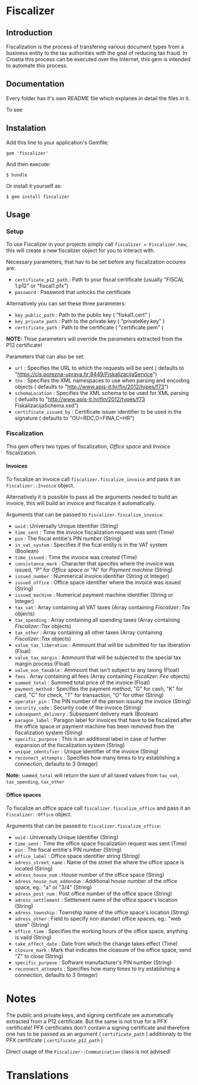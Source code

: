 # Fiscalizer

## Introduction

Fiscalization is the process of transfering various document types from a business entity to the tax authorities with the goal of reducing tax fraud. In Croatia this process can be executed over the Internet, this gem is intended to automate this process.

## Documentation

Every folder has it's own README file which explanes in detail the files in it.

To see 

## Instalation

Add this line to your application's Gemfile:

    gem 'fiscalizer'

And then execute:

    $ bundle

Or install it yourself as:

    $ gem install fiscalizer

## Usage
### Setup
To use Fiscalizer in your projects simply call `fiscalizer = Fiscalizer.new`, this will create a new fiscalizer object for you to interact with.

Necessary parameters, that hav to be set before any fiscalization occures are:

 * `certificate_p12_path` : Path to your fiscal certificate (usually "FISCAL 1.p12" or "fiscal1.pfx")
 * `password` : Password that unlocks the certificate

Alternatively you can set these three parameters:

 * `key_public_path` : Path to the public key ( "fiskal1.cert" )
 * `key_private_path` : Path to the private key ( "privateKey.key" )
 * `certificate_path` : Path to the certificate ( "certificate.pem" )

__NOTE:__ Thise parameters will override the parameters extracted from the P12 certificate!

Parameters that can also be set:

 * `url` : Specifies the URL to which the requests will be sent ( defaults to "https://cis.porezna-uprava.hr:8449/FiskalizacijaService")
 * `tns` : Specifies the XML namespaces to use when parsing and encoding objects ( defaults to "http://www.apis-it.hr/fin/2012/types/f73")
 * `schemaLocation` : Specifies the XML schema to be used for XML parsing ( defualts to "http://www.apis-it.hr/fin/2012/types/f73 FiskalizacijaSchema.xsd")
 * `certificate_issued_by` : Certificate issuer identifier to be used in the signature ( defaults to "OU=RDC,O=FINA,C=HR")

### Fiscalization

This gem offers two types of fiscalization, _Office space_ and _Invoice_ fiscalization.

#### Invoices

To fiscalize an invoice call `fiscalizer.fiscalize_invoice` and pass it an `Fiscalizer::Invoice` object.

Alternatively it is possible to pass all the arguments needed to build an invoice, this will build an invoice
and fiscalize it automatically.

Arguments that can be passed to `fiscalizer.fiscalize_invoice`:

 * `uuid` : Universally Unique Identifier (String)
 * `time_sent` : Time the invoice fiscalization request was sent (Time)
 * `pin` : The fiscal entitie's PIN number (String)
 * `in_vat_system` : Specifies if the fical entity is in the VAT system (Boolean)
 * `time_issued` : Time the invoice was created (Time)
 * `consistance_mark` : Character that specifes where the invoice was issued, "P" for _Office space_ or "N" for _Payment machine_ (String)
 * `issued_number` : Nummerical invoice identifier (String ot Integer)
 * `issued_office` : Office space identifier where the invoice was issued (String)
 * `issued_machine` : Numerical payment machine identifier (String or Integer)
 * `tax_vat` : Array containing all VAT taxes (Array containing _Fiscalizer::Tax_ objects)
 * `tax_spending` : Array containing all spending taxes (Array containing _Fiscalizer::Tax_ objects)
 * `tax_other` : Array containing all other taxes (Array containing _Fiscalizer::Tax_ objects)
 * `value_tax_liberation` : Ammount that will be submitted for tax liberation (Float)
 * `value_tax_margin` : Ammount that will be subjected to the special tax margin process (Float)
 * `value_non_taxable` : Ammount that isn't subject to any taxing (Float)
 * `fees` : Array containing all fees (Array containing _Fiscalizer::Fee_ objects)
 * `summed_total` : Summed total price of the invoice (Float)
 * `payment_method` : Specifies the payment method, "G" for cash, "K" for card, "C" for check, "T" for transaction, "O" for other (String)
 * `operator_pin` : The PIN number of the person issuing the invoice (String)
 * `security_code` : Security code of the invoice (String)
 * `subsequent_delivery` : Subsequent delivery mark (Boolean)
 * `paragon_label` : Paragon label for invoices that have to be fiscalized after the office space or payment machine has been removed from the fiscalization system (String)
 * `specific_purpose` : This is an additional label in case of further expansion of the fiscalization system (String)
 * `unique_identifier` : Unique identifier of the invoice (String)
 * `reconnect_attempts` : Specifies how many times to try establishing a connection, defaults to 3 (Integer)

__Note:__ `summed_total` will return the sum of all taxed values from `tax_vat`, `tax_spending`, `tax_other`

#### Office spaces

To fiscalize an office space call `fiscalizer.fiscalize_office` and pass it an `Fiscalizer::Office` object.

Arguments that can be passed to `fiscalizer.fiscalize_office`:

 * `uuid` : Universally Unique Identifier (String)
 * `time_sent` : Time the office space fiscalization request was sent (Time)
 * `pin` : The fiscal entitie's PIN number (String)
 * `office_label` : Office space identifier string (String)
 * `adress_street_name` : Name of the street the where the office space is located (String)
 * `adress_house_num` : House number of the office space (String)
 * `adress_house_num_addendum` : Additional house number of the office space, eg.: "a" or "3/4" (String)
 * `adress_post_num` : Post office number of the office space (String)
 * `adress_settlement` : Settlement name of the office space's location (String)
 * `adress_township` : Township name of the office space's location (String)
 * `adress_other` : Field to specify non standart office spaces, eg.: "web store" (String)
 * `office_time` : Specifies the working hours of the office space, anything is valid (String)
 * `take_effect_date` : Date from which the change takes effect (Time)
 * `closure_mark` : Mark that indicates the cloasure of the office space, send "Z" to close (String)
 * `specific_purpose` : Software manufacturer's PIN number (String)
 * `reconnect_attempts` : Specifies how many times to try establishing a connection, defaults to 3 (Integer)

# Notes

The public and private keys, and signing certificate are automatically extracted from a P12 certificate.
But the same is not true for a PFX certificate! PFX certificates don't contain a signing certificate and
therefore one has to be passed as an argument ( `certificate_path` ) additionaly to the PFX certificate ( `certificate_p12_path` )

Direct usage of the `Fiscalizer::Communication` class is not advised!

# Translations

